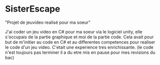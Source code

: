 # SisterEscape
"Projet de jeuvideo realisé pour ma soeur"

J'ai coder un jeu video en C# pour ma soeur via le logiciel unity,
elle s'occupais de la partie graphique et moi de la partie code.
Cela avait pour but de m'initier au code en C# et au differentes competences pour realiser le code d'un jeu video.
C'etait une experience tres enrichissante.
(le code n'est toujours pas terminer il a du etre mis en pause pour mes revisions du bac)
